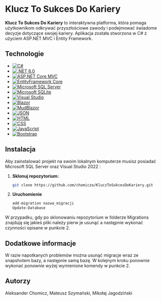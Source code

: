 # Klucz To Sukces Do Kariery

**Klucz To Sukces Do Kariery** to interaktywna platforma, która pomaga użytkownikom odkrywać przyszłościowe zawody i podejmować świadome decyzje dotyczące swojej kariery. Aplikacja została stworzona w C# z użyciem ASP.NET MVC i Entity Framework.

## Technologie

- [![C#](https://img.shields.io/badge/Language-C%23-blue)](https://learn.microsoft.com/en-us/dotnet/csharp/)
- [![.NET 6.0](https://img.shields.io/badge/.NET-6.0-purple)](https://dotnet.microsoft.com/en-us/download/dotnet/6.0)
- [![ASP.NET Core MVC](https://img.shields.io/badge/ASP.NET%20Core%20MVC-Framework-lightblue)](https://learn.microsoft.com/en-us/aspnet/core/mvc/)
- [![EntityFramework Core](https://img.shields.io/badge/EntityFramework%20Core-ORM-green)](https://learn.microsoft.com/en-us/ef/core/)
- [![Microsoft SQL Server](https://img.shields.io/badge/Microsoft%20SQL%20Server-Database-blue)](https://www.microsoft.com/en-us/sql-server)
- [![Microsoft SQLite](https://img.shields.io/badge/Microsoft%20SQLite-Database-lightgrey)](https://www.sqlite.org/)
- [![Visual Studio](https://img.shields.io/badge/Visual%20Studio-IDE-blueviolet)](https://visualstudio.microsoft.com/)
- [![Blazor](https://img.shields.io/badge/Blazor-Web%20UI-red)](https://learn.microsoft.com/en-us/aspnet/core/blazor/)
- [![MudBlazor](https://img.shields.io/badge/MudBlazor-UI%20Components-orange)](https://mudblazor.com/docs/overview)
- [![JSON](https://img.shields.io/badge/JSON-Data%20Format-yellow)](https://www.json.org/json-en.html)
- [![HTML](https://img.shields.io/badge/HTML-Marked%20Language-orange)](https://developer.mozilla.org/en-US/docs/Web/HTML)
- [![CSS](https://img.shields.io/badge/CSS-Style%20Sheet-blue)](https://developer.mozilla.org/en-US/docs/Web/CSS)
- [![JavaScript](https://img.shields.io/badge/JavaScript-Scripting%20Language-yellowgreen)](https://developer.mozilla.org/en-US/docs/Web/JavaScript)
- [![Bootstrap](https://img.shields.io/badge/Bootstrap-UI%20Framework-pink)](https://getbootstrap.com/)

## Instalacja

Aby zainstalować projekt na swoim lokalnym komputerze musisz posiadać Microsoft SQL Server oraz Visual Studio 2022 :

1. **Sklonuj repozytorium:**

   ```bash
   git clone https://github.com/chomiczo/KluczToSukcesDoKariery.git

2. **Uruchomienie**

   ```bash
   add-migration nazwa_migracji
   Update-Database
W przypadku, gdy po sklonowaniu repozytorium w folderze Migrations znajdują się jakieś pliki należy pierw je usunąć a następnie wykonać czynności opisane w punkcie 2.

## Dodatkowe informacje
W razie napotkanych problemów można usunąć migracje wraz ze snapshotem bazy, a następnie samą bazę.
W kolejnym kroku ponownie wykonać ponownie wyżej wymienione komendy w punkcie 2.

## Autorzy
Aleksander Chomicz, Mateusz Szymański, Mikołaj Jagodziński
